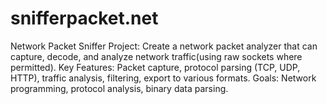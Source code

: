 # snifferpacket.net
Network Packet Sniffer Project: Create a network packet analyzer that can capture, decode, and analyze network traffic(using raw sockets where permitted). Key Features: Packet capture, protocol parsing (TCP, UDP, HTTP), traffic analysis, filtering, export to various formats.  Goals: Network programming, protocol analysis, binary data parsing.
